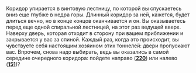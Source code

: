Коридор упирается в винтовую лестницу, по которой вы спускаетесь вниз еще глубже в недра горы. Длинный коридор за ней, кажется, будет длиться вечно, но в конце концов оканчивается и он. Вы оказываетесь перед еще одной спиральной лестницей, на этот раз ведущей вверх. Наверху дверь, которая отходит в сторону при вашем приближении и закрывается у вас за спиной. Каждый раз, когда это происходит, вы чувствуете себя настоящим хозяином этих тоннелей: двери пропускают вас. Впрочем, снова надо выбирать, ведь вы оказались в самой середине очередного коридора: пойдете направо ([**220**](#n_220)) или налево ([**151**](#n_151))?

